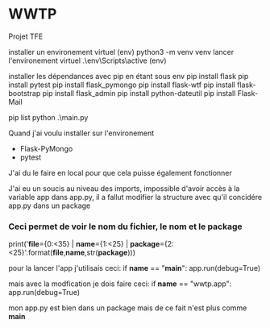 # WWTP
Projet TFE

installer un environement virtuel (env)
python3 -m venv venv
lancer l'environement virtuel
.\env\Scripts\active (env)

installer les dépendances avec pip en étant sous env
pip install flask
pip install pytest
pip install flask_pymongo
pip install flask-wtf
pip install flask-bootstrap
pip install flask_admin
pip install python-dateutil
pip install Flask-Mail

pip list
python .\main.py


Quand j'ai voulu installer sur l'environement
- Flask-PyMongo
- pytest

J'ai du le faire en local pour que cela puisse également fonctionner

J'ai eu un soucis au niveau des imports, impossible d'avoir accès à la variable app dans app.py, il a fallut modifier la structure avec qu'il concidére app.py dans un package
### Ceci permet de voir le nom du fichier, le nom et le package
print('__file__={0:<35} | __name__={1:<25} | __package__={2:<25}'.format(__file__,__name__,str(__package__)))

pour la lancer l'app j'utilisais ceci:
if __name__ == "__main__":
    app.run(debug=True)

mais avec la modfication je dois faire ceci:
if __name__ == "wwtp.app":
    app.run(debug=True)

mon app.py est bien dans un package mais de ce fait n'est plus comme __main__

